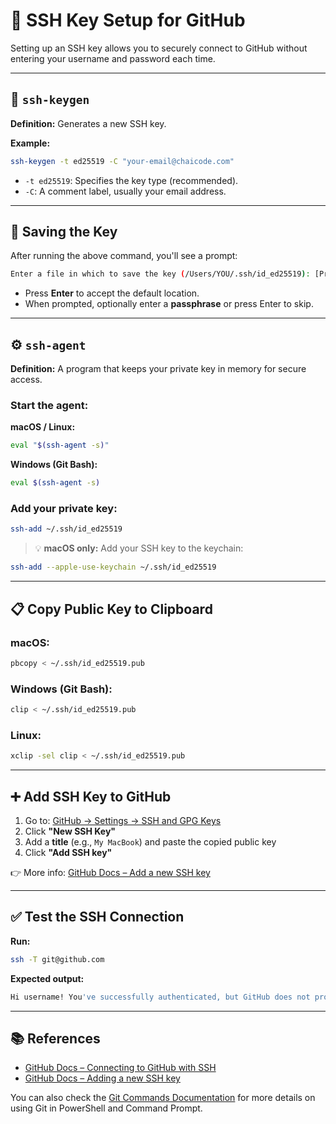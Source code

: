 # 🔐 SSH Key Setup for GitHub

Setting up an SSH key allows you to securely connect to GitHub without entering your username and password each time.

---

## 📌 `ssh-keygen`

**Definition:** Generates a new SSH key.

**Example:**

```bash
ssh-keygen -t ed25519 -C "your-email@chaicode.com"
```

- `-t ed25519`: Specifies the key type (recommended).
- `-C`: A comment label, usually your email address.

---

## 💾 Saving the Key

After running the above command, you'll see a prompt:

```bash
Enter a file in which to save the key (/Users/YOU/.ssh/id_ed25519): [Press enter]
```

- Press **Enter** to accept the default location.
- When prompted, optionally enter a **passphrase** or press Enter to skip.

---

## ⚙️ `ssh-agent`

**Definition:** A program that keeps your private key in memory for secure access.

### Start the agent:

**macOS / Linux:**

```bash
eval "$(ssh-agent -s)"
```

**Windows (Git Bash):**

```bash
eval $(ssh-agent -s)
```

### Add your private key:

```bash
ssh-add ~/.ssh/id_ed25519
```

> 💡 **macOS only:** Add your SSH key to the keychain:

```bash
ssh-add --apple-use-keychain ~/.ssh/id_ed25519
```

---

## 📋 Copy Public Key to Clipboard

### macOS:

```bash
pbcopy < ~/.ssh/id_ed25519.pub
```

### Windows (Git Bash):

```bash
clip < ~/.ssh/id_ed25519.pub
```

### Linux:

```bash
xclip -sel clip < ~/.ssh/id_ed25519.pub
```

---

## ➕ Add SSH Key to GitHub

1. Go to: [GitHub → Settings → SSH and GPG Keys](https://github.com/settings/keys)
2. Click **"New SSH Key"**
3. Add a **title** (e.g., `My MacBook`) and paste the copied public key
4. Click **"Add SSH key"**

👉 More info: [GitHub Docs – Add a new SSH key](https://docs.github.com/en/github/authenticating-to-github/adding-a-new-ssh-key-to-your-github-account)

---

## ✅ Test the SSH Connection

**Run:**

```bash
ssh -T git@github.com
```

**Expected output:**

```bash
Hi username! You've successfully authenticated, but GitHub does not provide shell access.
```

---

## 📚 References

- [GitHub Docs – Connecting to GitHub with SSH](https://docs.github.com/en/github/authenticating-to-github/connecting-to-github-with-ssh)
- [GitHub Docs – Adding a new SSH key](https://docs.github.com/en/github/authenticating-to-github/adding-a-new-ssh-key-to-your-github-account)

You can also check the [Git Commands Documentation](./Git_Commands.md) for more details on using Git in PowerShell and Command Prompt.
